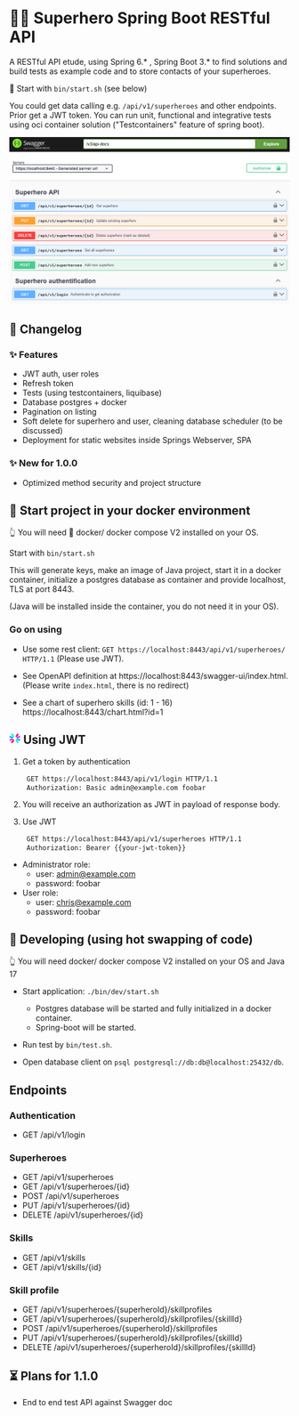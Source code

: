 # 🦸‍♂️ Superhero Spring Boot RESTful API
A RESTful API etude, using Spring 6.* , Spring Boot 3.* to find solutions and build tests as example 
code and to store contacts of your superheroes.

🚀 Start with `bin/start.sh` (see below)

You could get data calling e.g. `/api/v1/superheroes` and other endpoints. Prior get a JWT token. 
You can run unit, functional and integrative tests using oci container solution ("Testcontainers" 
feature of spring boot). 

![Swagger UI](src/main/resources/static/img/swg.png)

## 📜 Changelog

### ✨ Features 

* JWT auth, user roles
* Refresh token
* Tests (using testcontainers, liquibase)
* Database postgres + docker
* Pagination on listing
* Soft delete for superhero and user, cleaning database scheduler (to be discussed)
* Deployment for static websites inside Springs Webserver, SPA

### ✨ New for 1.0.0 
* Optimized method security and project structure

## 🚀 Start project in your docker environment

👆 You will need 🐋 docker/ docker compose V2 installed on your OS.

Start with `bin/start.sh`

This will generate keys, make an image of Java project, start it in a docker container, 
initialize a postgres database as container and provide localhost, TLS at port 8443.

(Java will be installed inside the container, you do not need it in your OS).

### Go on using 

* Use some rest client: `GET https://localhost:8443/api/v1/superheroes/ HTTP/1.1` (Please use JWT).

* See OpenAPI definition at https://localhost:8443/swagger-ui/index.html. (Please write `index.html`, there is no redirect)

* See a chart of superhero skills (id: 1 - 16) https://localhost:8443/chart.html?id=1

## <img src="./src/main/resources/static/img/jwt_logo.svg" width="20"> Using JWT

1. Get a token by authentication

        GET https://localhost:8443/api/v1/login HTTP/1.1
        Authorization: Basic admin@example.com foobar

2. You will receive an authorization as JWT in payload of response body. 

3. Use JWT 

        GET https://localhost:8443/api/v1/superheroes HTTP/1.1
        Authorization: Bearer {{your-jwt-token}}

* Administrator role: 
  * user: admin@example.com
  * password: foobar
* User role: 
  * user: chris@example.com
  * password: foobar

## 🔧 Developing (using hot swapping of code)

👆 You will need docker/ docker compose V2 installed on your OS and Java 17

* Start application: `./bin/dev/start.sh`
  - Postgres database will be started and fully initialized in a docker container.
  - Spring-boot will be started.

* Run test by `bin/test.sh`.

* Open database client on `psql postgresql://db:db@localhost:25432/db`.

## Endpoints

### Authentication
* GET /api/v1/login

### Superheroes
* GET /api/v1/superheroes
* GET /api/v1/superheroes/{id}
* POST /api/v1/superheroes
* PUT /api/v1/superheroes/{id}
* DELETE /api/v1/superheroes/{id} 

### Skills
* GET /api/v1/skills
* GET /api/v1/skills/{id}

### Skill profile
* GET /api/v1/superheroes/{superheroId}/skillprofiles
* GET /api/v1/superheroes/{superheroId}/skillprofiles/{skillId}
* POST /api/v1/superheroes/{superheroId}/skillprofiles
* PUT /api/v1/superheroes/{superheroId}/skillprofiles/{skillId}
* DELETE /api/v1/superheroes/{superheroId}/skillprofiles/{skillId}

## ⏳ Plans for 1.1.0 

* End to end test API against Swagger doc